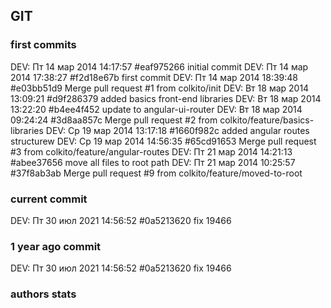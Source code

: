 
## GIT

### first commits
DEV: Пт 14 мар 2014 14:17:57 #eaf975266 initial commit
DEV: Пт 14 мар 2014 17:38:27 #f2d18e67b first commit
DEV: Пт 14 мар 2014 18:39:48 #e03bb51d9 Merge pull request #1 from colkito/init
DEV: Вт 18 мар 2014 13:09:21 #d9f286379 added basics front-end libraries
DEV: Вт 18 мар 2014 13:22:20 #b4ee4f452 update to angular-ui-router
DEV: Вт 18 мар 2014 09:24:24 #3d8aa857c Merge pull request #2 from colkito/feature/basics-libraries
DEV: Ср 19 мар 2014 13:17:18 #1660f982c added angular routes structurew
DEV: Ср 19 мар 2014 14:56:35 #65cd91653 Merge pull request #3 from colkito/feature/angular-routes
DEV: Пт 21 мар 2014 14:21:13 #abee37656 move all files to root path
DEV: Пт 21 мар 2014 10:25:57 #37f8ab3ab Merge pull request #9 from colkito/feature/moved-to-root

### current commit
DEV: Пт 30 июл 2021 14:56:52 #0a5213620 fix
19466

### 1 year ago commit
DEV: Пт 30 июл 2021 14:56:52 #0a5213620 fix
19466

### authors stats
